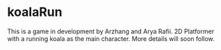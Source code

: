 # koalaRun
This is a game in development by Arzhang and Arya Rafii.
2D Platformer with a running koala as the main character.
More details will soon follow.